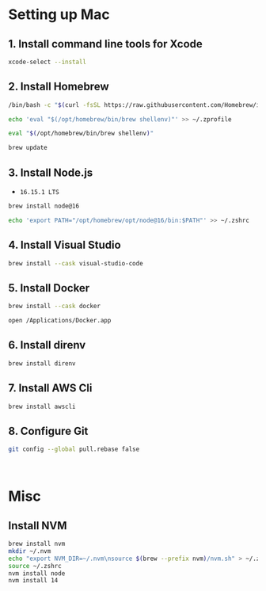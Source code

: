 # Setting up Mac
## 1. Install command line tools for Xcode
```zsh
xcode-select --install
```

## 2. Install Homebrew
```zsh
/bin/bash -c "$(curl -fsSL https://raw.githubusercontent.com/Homebrew/install/HEAD/install.sh)"

echo 'eval "$(/opt/homebrew/bin/brew shellenv)"' >> ~/.zprofile

eval "$(/opt/homebrew/bin/brew shellenv)"

brew update
```

## 3. Install Node.js
- `16.15.1 LTS`
```zsh
brew install node@16

echo 'export PATH="/opt/homebrew/opt/node@16/bin:$PATH"' >> ~/.zshrc
```

## 4. Install Visual Studio
```zsh
brew install --cask visual-studio-code
```

## 5. Install Docker
```zsh
brew install --cask docker

open /Applications/Docker.app
```

## 6. Install direnv
```zsh
brew install direnv
```

## 7. Install AWS Cli
```zsh
brew install awscli
```

## 8. Configure Git
```zsh
git config --global pull.rebase false
```

&nbsp;

# Misc
## Install NVM
```zsh
brew install nvm
mkdir ~/.nvm
echo "export NVM_DIR=~/.nvm\nsource $(brew --prefix nvm)/nvm.sh" > ~/.zshrc
source ~/.zshrc
nvm install node
nvm install 14
```
